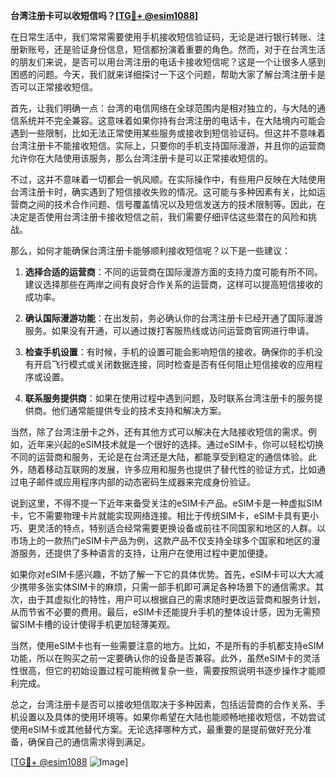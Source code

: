 **台湾注册卡可以收短信吗？[[TG💪+ @esim1088](https://t.me/s/esim1088)]**

在日常生活中，我们常常需要使用手机接收短信验证码，无论是进行银行转账、注册新账号，还是验证身份信息，短信都扮演着重要的角色。然而，对于在台湾生活的朋友们来说，是否可以用台湾注册的电话卡接收短信呢？这是一个让很多人感到困惑的问题。今天，我们就来详细探讨一下这个问题，帮助大家了解台湾注册卡是否可以正常接收短信。

首先，让我们明确一点：台湾的电信网络在全球范围内是相对独立的，与大陆的通信系统并不完全兼容。这意味着如果你持有台湾注册的电话卡，在大陆境内可能会遇到一些限制，比如无法正常使用某些服务或接收到短信验证码。但这并不意味着台湾注册卡不能接收短信。实际上，只要你的手机支持国际漫游，并且你的运营商允许你在大陆使用该服务，那么台湾注册卡是可以正常接收短信的。

不过，这并不意味着一切都会一帆风顺。在实际操作中，有些用户反映在大陆使用台湾注册卡时，确实遇到了短信接收失败的情况。这可能与多种因素有关，比如运营商之间的技术合作问题、信号覆盖情况以及短信发送方的技术限制等。因此，在决定是否使用台湾注册卡接收短信之前，我们需要仔细评估这些潜在的风险和挑战。

那么，如何才能确保台湾注册卡能够顺利接收短信呢？以下是一些建议：

1. **选择合适的运营商**：不同的运营商在国际漫游方面的支持力度可能有所不同。建议选择那些在两岸之间有良好合作关系的运营商，这样可以提高短信接收的成功率。

2. **确认国际漫游功能**：在出发前，务必确认你的台湾注册卡已经开通了国际漫游服务。如果没有开通，可以通过拨打客服热线或访问运营商官网进行申请。

3. **检查手机设置**：有时候，手机的设置可能会影响短信的接收。确保你的手机没有开启飞行模式或关闭数据连接，同时检查是否有任何阻止短信接收的应用程序或设置。

4. **联系服务提供商**：如果在使用过程中遇到问题，及时联系台湾注册卡的服务提供商。他们通常能提供专业的技术支持和解决方案。

当然，除了台湾注册卡之外，还有其他方式可以解决在大陆接收短信的需求。例如，近年来兴起的eSIM技术就是一个很好的选择。通过eSIM卡，你可以轻松切换不同的运营商和服务，无论是在台湾还是大陆，都能享受到稳定的通信体验。此外，随着移动互联网的发展，许多应用和服务也提供了替代性的验证方式，比如通过电子邮件或应用程序内部的动态密码生成器来完成身份验证。

说到这里，不得不提一下近年来备受关注的eSIM卡产品。eSIM卡是一种虚拟SIM卡，它不需要物理卡片就能实现网络连接。相比于传统SIM卡，eSIM卡具有更小巧、更灵活的特点，特别适合经常需要更换设备或前往不同国家和地区的人群。以市场上的一款热门eSIM卡产品为例，这款产品不仅支持全球多个国家和地区的漫游服务，还提供了多种语言的支持，让用户在使用过程中更加便捷。

如果你对eSIM卡感兴趣，不妨了解一下它的具体优势。首先，eSIM卡可以大大减少携带多张实体SIM卡的麻烦，只需一部手机即可满足各种场景下的通信需求。其次，由于其虚拟化的特性，用户可以根据自己的需求随时更改运营商和服务计划，从而节省不必要的费用。最后，eSIM卡还能提升手机的整体设计感，因为无需预留SIM卡槽的设计使得手机更加轻薄美观。

当然，使用eSIM卡也有一些需要注意的地方。比如，不是所有的手机都支持eSIM功能，所以在购买之前一定要确认你的设备是否兼容。此外，虽然eSIM卡的灵活性很高，但它的初始设置过程可能稍微复杂一些，需要按照说明书逐步操作才能顺利完成。

总之，台湾注册卡是否可以接收短信取决于多种因素，包括运营商的合作关系、手机设置以及具体的使用环境等。如果你希望在大陆也能顺畅地接收短信，不妨尝试使用eSIM卡或其他替代方案。无论选择哪种方式，最重要的是提前做好充分准备，确保自己的通信需求得到满足。

[[TG💪+ @esim1088](https://t.me/s/esim1088) ![Image](https://i.postimg.cc/4NQfJmqS/Snipaste-2025-05-13-00-14-12.png)]